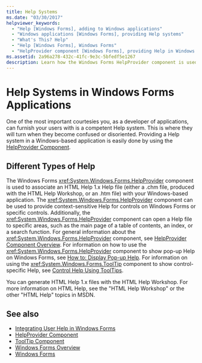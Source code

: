 ```yaml
---
title: Help Systems
ms.date: "03/30/2017"
helpviewer_keywords: 
  - "Help [Windows Forms], adding to Windows applications"
  - "Windows applications [Windows Forms], providing Help systems"
  - "What's This? Help"
  - "Help [Windows Forms], Windows Forms"
  - "HelpProvider component [Windows Forms], providing Help in Windows applications"
ms.assetid: 2a96a278-432c-41fc-9e3c-5bfedf5e1267
description: Learn how the Windows Forms HelpProvider component is used to associate an HTML Help file with a Windows-based application.
---
```

# Help Systems in Windows Forms Applications
One of the most important courtesies you, as a developer of applications, can furnish your users with is a competent Help system. This is where they will turn when they become confused or disoriented. Providing a Help system in a Windows-based application is easily done by using the [HelpProvider Component](../controls/helpprovider-component-windows-forms.md).  
  
## Different Types of Help  
 The Windows Forms <xref:System.Windows.Forms.HelpProvider> component is used to associate an HTML Help 1.x Help file (either a .chm file, produced with the HTML Help Workshop, or an .htm file) with your Windows-based application. The <xref:System.Windows.Forms.HelpProvider> component can be used to provide context-sensitive Help for controls on Windows Forms or specific controls. Additionally, the <xref:System.Windows.Forms.HelpProvider> component can open a Help file to specific areas, such as the main page of a table of contents, an index, or a search function. For general information about the <xref:System.Windows.Forms.HelpProvider> component, see [HelpProvider Component Overview](../controls/helpprovider-component-overview-windows-forms.md). For information on how to use the <xref:System.Windows.Forms.HelpProvider> component to show pop-up Help on Windows Forms, see [How to: Display Pop-up Help](how-to-display-pop-up-help.md). For information on using the <xref:System.Windows.Forms.ToolTip> component to show control-specific Help, see [Control Help Using ToolTips](control-help-using-tooltips.md).  
  
 You can generate HTML Help 1.x files with the HTML Help Workshop. For more information on HTML Help, see the "HTML Help Workshop" or the other "HTML Help" topics in MSDN.  
  
## See also

- [Integrating User Help in Windows Forms](integrating-user-help-in-windows-forms.md)
- [HelpProvider Component](../controls/helpprovider-component-windows-forms.md)
- [ToolTip Component](../controls/tooltip-component-windows-forms.md)
- [Windows Forms Overview](../windows-forms-overview.md)
- [Windows Forms](../index.yml)
